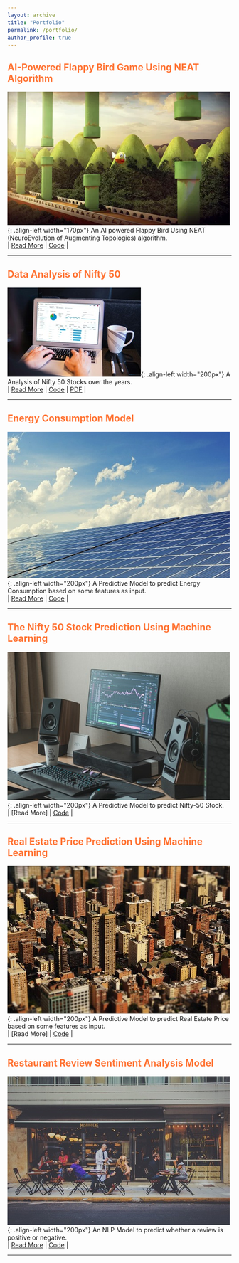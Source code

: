 ```yaml
---
layout: archive
title: "Portfolio"
permalink: /portfolio/
author_profile: true
---
```


<h2 style='color:#ff7333; text-align:left'>AI-Powered Flappy Bird Game Using NEAT Algorithm</h2>

![Flappy](/images/Flappy3D.webp){: .align-left width="170px"}
<span>An AI powered Flappy Bird Using NEAT (NeuroEvolution of Augmenting Topologies) algorithm.</span>
<br/>
| [Read More](https://github.com/sourize/AI-Powered-Flappy-Bird-Game-Using-NEAT-Algorithm) | [Code](https://github.com/sourize/AI-Powered-Flappy-Bird-Game-Using-NEAT-Algorithm/blob/main/AI_Bird.py) |

---

<h2 style='color:#ff7333; text-align:left'>Data Analysis of Nifty 50</h2>

![Data Analysis](/images/DA.jpg){: .align-left width="200px"}
A Analysis of Nifty 50 Stocks over the years.
<br>
| [Read More](https://github.com/sourize/Data-Analysis-of-NIFTY-50-Dataset) | [Code](https://github.com/sourize/Data-Analysis-of-NIFTY-50-Dataset/blob/main/Data_Analysis_of_NIFTY_50_Dataset(06_02_23_06_02_24).ipynb) | [PDF](https://github.com/sourize/Data-Analysis-of-NIFTY-50-Dataset/blob/main/DataAnalysis_on_Nifty%2050.pdf) |

---

<h2 style='color:#ff7333; text-align:left'>Energy Consumption Model</h2>

![Energy Consumption](/images/Energy2.jpg){: .align-left width="200px"}
A Predictive Model to predict Energy Consumption based on some features as input.
<br/>
| [Read More](https://github.com/sourize/EnergyConsumption/blob/main/README.md) | [Code](https://github.com/sourize/EnergyConsumption) |

---

<h2 style='color:#ff7333; text-align:left'>The Nifty 50 Stock Prediction Using Machine Learning</h2>

![Nifty 50](/images/nift50epg.jpg){: .align-left width="200px"}
A Predictive Model to predict Nifty-50 Stock.
<br/>
| [Read More] | [Code](https://github.com/sourize/The-Nifty-50-Stock-Prediction-using-Machine-Learning) |

---

<h2 style='color:#ff7333; text-align:left'>Real Estate Price Prediction Using Machine Learning</h2>

![Real Estate](/images/RealEstate2.jpg){: .align-left width="200px"}
A Predictive Model to predict Real Estate Price based on some features as input.
<br/>
| [Read More] | [Code](https://github.com/sourize/The-Nifty-50-Stock-Prediction-using-Machine-Learning) |

---

<h2 style='color:#ff7333; text-align:left'>Restaurant Review Sentiment Analysis Model</h2>

![Restaurant](/images/Restaurant2.jpg){: .align-left width="200px"}
An NLP Model to predict whether a review is positive or negative.
<br/>
| [Read More]() | [Code](https://github.com/sourize/Restaurant-Review-Sentiment-Analysis-Model) |

---
